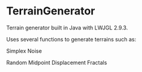 # TerrainGenerator

Terrain generator built in Java with LWJGL 2.9.3.

Uses several functions to generate terrains such as:

Simplex Noise

Random Midpoint Displacement Fractals
